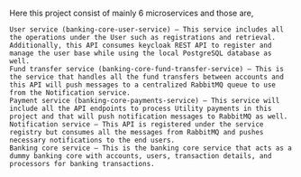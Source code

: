Here this project consist of mainly 6 microservices and those are,

    User service (banking-core-user-service) – This service includes all the operations under the User such as registrations and retrieval. Additionally, this API consumes keycloak REST API to register and manage the user base while using the local PostgreSQL database as well.
    Fund transfer service (banking-core-fund-transfer-service) – This is the service that handles all the fund transfers between accounts and this API will push messages to a centralized RabbitMQ queue to use from the Notification service.
    Payment service (banking-core-payments-service) – This service will include all the API endpoints to process Utility payments in this project and that will push notification messages to RabbitMQ as well.
    Notification service – This API is registered under the service registry but consumes all the messages from RabbitMQ and pushes necessary notifications to the end users.
    Banking core service – This is the banking core service that acts as a dummy banking core with accounts, users, transaction details, and processors for banking transactions.
